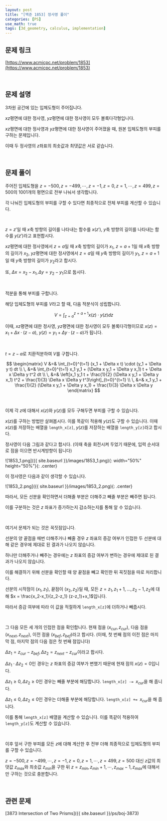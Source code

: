 ```yaml
---
layout: post
title: "[백준 1853] 정사영 풀이"
categories: [PS]
use_math: true
tags: [3d_geometry, calculus, implementation]
---
```


## 문제 링크

[https://www.acmicpc.net/problem/1853](https://www.acmicpc.net/problem/1853)

&nbsp;

## 문제 설명

3차원 공간에 있는 입체도형이 주어집니다.

$xz$평면에 대한 정사영, $yz$평면에 대한 정사영이 모두 볼록다각형입니다.

$xz$평면에 대한 정사영과 $yz$평면에 대한 정사영이 주어졌을 때, 원본 입체도형의 부피를 구하는 문제입니다.

이때 두 정사영의 $z$좌표의 최솟값과 최댓값은 서로 같습니다.

&nbsp;

## 문제 풀이

주어진 입체도형을 $z=-500, z=-499, \cdots, z=-1, z=0, z=1, \cdots, z=499, z=500$의 1001개의 평면으로 전부 나눠서 생각합니다.

각 나눠진 입체도형의 부피를 구할 수 있다면 최종적으로 전체 부피를 계산할 수 있습니다.

&nbsp;

$z=z'$일 때 $x$축 방향의 길이를 나타내는 함수를 $x(z')$, $y$축 방향의 길이를 나타내는 함수를 $y(z')$라고 표현합시다.

$xz$평면에 대한 정사영에서 $z=a$일 때 $x$축 방향의 길이가 $x_1$, $z=a+1$일 때 $x$축 방향의 길이가 $x_2$, $yz$평면에 대한 정사영에서 $z=a$일 때 $y$축 방향의 길이가 $y_1$, $z=a+1$일 때 $y$축 방향의 길이가 $y_2$라고 합시다.

또, $\Delta x = x_2 - x_1, \Delta y = y_2 - y_1$으로 둡시다.

&nbsp;

적분을 통해 부피를 구합니다.

해당 입체도형의 부피를 $V$라고 할 때, 다음 적분식이 성립합니다.

$$
V = \int_{z=a}^{z=a+1} x(z) \cdot y(z) dz
$$

이때, $xz$평면에 대한 정사영, $yz$평면에 대한 정사영이 모두 볼록다각형이므로 $x(z) = x_1 + \Delta x \cdot (z - a)$, $y(z) = y_1 + \Delta y \cdot (z - a)$가 됩니다.

&nbsp;

$t = z - a$로 치환적분하여 $V$를 구합니다.

$$
\begin{matrix}
V &=& \int_{t=0}^{t=1} (x_1 + \Delta x t) \cdot (y_1 + \Delta y t) dt \\
\, &=& \int_{t=0}^{t=1} x_1 y_1 + (\Delta x y_1 + \Delta y x_1) t + \Delta x \Delta y t^2 dt \\
\, &=& \left[x_1 y_1 t + \frac{1}{2} (\Delta x y_1 + \Delta y x_1) t^2 + \frac{1}{3} \Delta x \Delta y t^3\right]_{t=0}^{t=1} \\
\, &=& x_1 y_1 + \frac{1}{2} (\Delta x y_1 + \Delta y x_1) + \frac{1}{3} \Delta x \Delta y
\end{matrix}
$$

&nbsp;

이제 각 $z$에 대해서 $x(z)$와 $y(z)$를 모두 구해두면 부피를 구할 수 있습니다.

$x(z)$를 구하는 방법만 살펴봅시다. 이를 똑같이 적용해 $y(z)$도 구할 수 있습니다. 이때 $x(z)$를 저장하는 배열을 `length_x[z]`, $y(z)$를 저장하는 배열을 `length_y[z]`라고 합시다.

정사영이 다음 그림과 같다고 합시다. (이때 축을 회전시켜 두었기 때문에, 입력 순서대로 점을 이으면 반시계방향이 됩니다)

![1853_1.png]({{ site.baseurl }}/images/1853_1.png){: width="50%" height="50%"}{: .center}

이 정사영은 다음과 같이 생각할 수 있습니다.

![1853_2.png]({{ site.baseurl }}/images/1853_2.png){: .center}

따라서, 모든 선분을 확인하면서 더해줄 부분은 더해주고 빼줄 부분은 빼주면 됩니다.

이를 구분하는 것은 $z$ 좌표가 증가하는지 감소하는지를 통해 알 수 있습니다.

&nbsp;

여기서 문제가 되는 것은 꼭짓점입니다.

선분의 양 끝점을 매번 더해주거나 빼줄 경우 $z$ 좌표의 증감 여부가 인접한 두 선분에 대해 같은 경우에 제대로 된 결과가 나오지 않습니다.

하나만 더해주거나 빼주는 경우에는 $z$ 좌표의 증감 여부가 변하는 경우에 제대로 된 결과가 나오지 않습니다.

이를 해결하기 위해 선분을 확인할 때 양 끝점을 빼고 확인한 뒤 꼭짓점을 따로 처리합니다.

선분의 시작점이 $(x_1, z_1)$, 끝점이 $(x_2, z_2)$일 때, 모든 $z=z_1, z_1+1, ..., z_2-1, z_2$에 대해 $x = \frac{x_2-x_1}{z_2-z_1} (z-z_1)+x_1$입니다.

따라서 증감 여부에 따라 이 값을 적절하게 `length_x[z]`에 더하거나 빼줍시다.

&nbsp;

그 다음 모든 세 개의 인접한 점을 확인합니다. 현재 점을 $(x_{cur}, z_{cur})$, 다음 점을 $(x_{next}, z_{next})$, 이전 점을 $(x_{bef}, z_{bef})$라고 합시다.
(이때, 첫 번째 점의 이전 점은 마지막 점, 마지막 점의 다음 점은 첫 번째 점입니다)

$\Delta z_1 = z_{cur} - z_{bef}, \Delta z_2 = z_{next} - z_{cur}$이라고 합시다.

$\Delta z_1 \cdot \Delta z_2 < 0$인 경우는 $z$ 좌표의 증감 여부가 변했기 때문에 현재 점의 $x(z) = 0$입니다.

$\Delta z_1 \geq 0, \Delta z_2 \geq 0$인 경우는 빼줄 부분에 해당합니다. `length_x[z] -= `$x_{cur}$을 해 줍니다.

$\Delta z_1 \leq 0, \Delta z_2 \leq 0$인 경우는 더해줄 부분에 해당합니다. `length_x[z] += `$x_{cur}$을 해 줍니다.

이를 통해 `length_x[z]` 배열을 계산할 수 있습니다. 이를 똑같이 적용하여 `length_y[z]`도 계산할 수 있습니다.

&nbsp;

이후 앞서 구한 부피를 모든 $z$에 대해 계산한 후 전부 더해 최종적으로 입체도형의 부피를 구할 수 있습니다.

$z=-500, z=-499, \cdots, z=-1, z=0, z=1, \cdots, z=499, z=500$ 대신 $z$값의 최댓값 $z_{max}$와 최솟값 $z_{min}$을 구한 뒤 $z=z_{min}, z_{min}+1, \cdots, z_{max}-1, z_{max}$에 대해서만 구하는 것으로 충분합니다.

&nbsp;

## 관련 문제

[3873 Intersection of Two Prisms]({{ site.baseurl }}/ps/boj-3873)
